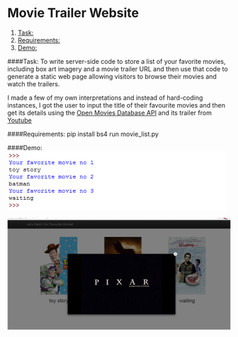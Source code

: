 # Movie Trailer Website
  1. [Task:](#task)
  2. [Requirements:](#requirements)
  3. [Demo:](#demo)
  
####Task: 
To write server-side code to store a list of your favorite movies, including box art imagery and a movie trailer URL and then use that code to generate a static web page allowing visitors to browse their movies and watch the trailers.

I made a few of my own interpretations and instead of hard-coding instances, I got the user to input the title of their favourite movies and then get its details using the [Open Movies Database API](http://www.omdbapi.com/) and its trailer from [Youtube](https://www.youtube.com/)

####Requirements:
    pip install bs4
    run movie_list.py


####Demo:
![Input](/screenshots/screen1.png)

![Output web page](/screenshots/screen2.png)

